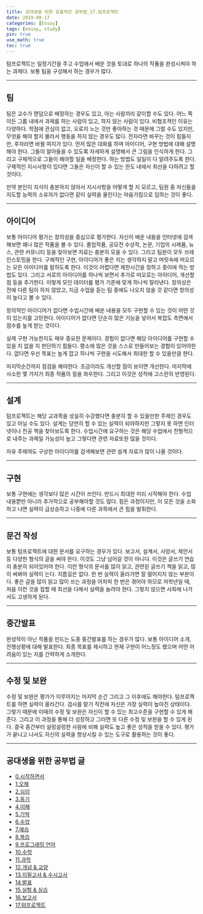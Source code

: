 ```yaml
---
title: 공대생을 위한 효율적인 공부법_17.텀프로젝트
date: 2019-08-17
categories: [Essay]
tags: [essay, study]
pin: true
use_math: true
toc: true
---
```


텀프로젝트는 일정기간을 주고 수업에서 배운 것을 토대로 하나의 작품을 완성시켜야 하는 과제다. 보통 팀을 구성해서 하는 경우가 많다.

***

## __팀__

팀은 교수가 랜덤으로 배정하는 경우도 있고, 아는 사람끼리 같이할 수도 있다. 어느 쪽이든 그룹 내에서 과제를 하는 사람이 있고, 하지 않는 사람이 있다. 비협조적인 이유는 다양하다. 학점에 관심이 없고, 오로지 노는 것만 좋아하는 것 때문에 그럴 수도 있지만, 무엇을 해야 할지 몰라서 행동을 하지 않는 경우도 많다. 전자라면 바꾸는 것이 힘들지만, 후자라면 바뀔 여지가 있다. 먼저 많은 대화를 하며 아이디어, 구현 방법에 대해 설명해야 한다. 그들이 알아들을 수 있도록 자세하게 설명해서 큰 그림을 인식하게 한다. 그리고 구체적으로 그들이 해야할 일을 배정한다. 하는 방법도 일일이 다 알려주도록 한다. 구체적인 지시사항이 있다면 그들은 자신이 할 수 있는 한도 내에서 최선을 다하려고 할 것이다.

만약 본인이 지식이 충분하지 않아서 지시사항을 어떻게 할 지 모르고, 팀원 중 자신들을 지도할 능력의 소유자가 없다면 같이 실력을 올린다는 마음가짐으로 임하는 것이 좋다.

***

## __아이디어__

보통 아이디어 평가는 창의성을 중심으로 평가한다. 자신이 배운 내용을 인터넷에 검색해보면 꽤나 많은 작품을 볼 수 있다. 졸업작품, 공모전 수상작, 논문, 기업의 시제품, 뉴스, 관련 커뮤니티 등을 찾아보면 자료는 충분히 모을 수 있다. 그리고 팀원이 모두 브레인스토밍을 한다. 구체적인 구현, 아이디어가 좋은 지는 생각하지 말고 머릿속에 떠오르는 모든 아이디어를 말하도록 한다. 이것이 어렵다면 제한시간을 정하고 종이에 적는 방법도 있다. 그리고 서로의 아이디어를 하나씩 보면서 추가로 떠오로는 아이디어, 개선할 점 등을 추가한다. 이렇게 모인 데이터를 평가 기준에 맞게 하나씩 잘라낸다. 창의성은 전에 다른 팀이 하지 않았고, 지금 수업을 듣는 팀 중에도 나오지 않을 것 같다면 창의성이 높다고 볼 수 있다.

창의적인 아이디어가 없다면 수업시간에 배운 내용을 모두 구현할 수 있는 것이 어떤 것이 있는지를 고민한다. 아이디어가 없다면 단순히 많은 기능을 넣어서 복잡도 측면에서 점수를 높게 받는 것이다.

실제 구현 가능한지도 매우 중요한 문제이다. 경험이 없다면 해당 아이디어를 구현할 수 있을 지 없을 지 판단하기 힘들다. 평소에 많은 것을 스스로 만들어보는 경험이 있어야한다. 없다면 우선 목표는 높게 잡고 하나씩 구현을 시도해서 최대한 할 수 있을만큼 한다.

마지막순간까지 점검을 해야한다. 조금이라도 개선할 점이 보이면 개선한다. 마지막에 사소한 몇 가지가 최종 작품의 질을 좌우한다. 그리고 이것은 성적에 고스란히 반영된다.

***

## __설계__

텀프로젝트는 해당 교과목을 성실히 수강했다면 충분히 할 수 있을만한 주제인 경우도 있고 아닐 수도 있다. 설계는 당연히 할 수 있는 실력이 되야하지만 그렇지 못 하면 인터넷이나 전공 책을 찾아보도록 한다. 수업시간에 요구하는 것은 해당 수업에서 전형적으로 내주는 과제일 가능성이 높고 그렇다면 관련 자료또한 많을 것이다.

자유 주제여도 구상한 아이디어를 검색해보면 관련 설계 자료가 많이 나올 것이다.

***

## __구현__

보통 구현에는 생각보다 많은 시간이 쓰인다. 반드시 최대한 미리 시작해야 한다. 수업 내용뿐만 아니라 추가적으로 공부해야할 것도 많다. 힘든 과정이지만, 이 모든 것을 소화하고 나면 실력이 급상승하고 나중에 다른 과목에서 큰 힘을 발휘한다.

***

## __문건 작성__

보통 텀프로젝트에 대한 문서를 요구하는 경우가 있다. 보고서, 설계서, 사양서, 제안서 등 다양한 형식의 글을 써야 한다. 이것도 그냥 넘어갈 것이 아니다. 이것은 글쓰기 연습이 충분히 되어있어야 한다. 이런 형식의 문서를 많이 읽고, 관련된 글쓰기 책을 읽고, 많이 써봐야 실력이 는다. 지름길은 없다. 한 번 실력이 올라가면 잘 떨어지지 않는 부분이다. 좋은 글을 많이 읽고 많이 쓰는 과정을 어차피 한 번은 겪어야 하므로 저학년일 때, 처음 이런 것을 접할 때 최선을 다해서 실력을 늘려야 한다. 그렇지 않으면 사회에 나가서도 고생하게 된다.

***

## __중간발표__

완성작이 아닌 작품을 만드는 도중 중간발표를 하는 경우가 많다. 보통 아이디어 소개, 진행상황에 대해 발표한다. 최종 목표를 제시하고 현재 구현이 어느정도 됐으며 어떤 어려움이 있는 지를 간략하게 소개한다.

***

## __수정 및 보완__

수정 및 보완은 평가가 이루어지는 마지막 순간 그리고 그 이후에도 해야한다. 텀프로젝트를 하면 실력이 올라간다. 검사를 맡기 직전에 자신은 가장 실력이 높아진 상태이다. 그렇기 때문에 이때의 수정 및 보완은 자신이 할 수 있는 최고수준을 구현할 수 있게 해준다. 그리고 이 과정을 통해 더 성장하고 그러면 또 다른 수정 및 보완을 할 수 있게 된다. 결국 중간부터 설렁설렁한 사람에 비해 실력도 높고 좋은 성적을 받을 수 있다. 평가가 끝나고 나서도 자신의 실력을 향상시킬 수 있는 도구로 활용하는 것이 좋다.

***

## __공대생을 위한 공부법 글__

- [0.시작하면서](https://chalgx.github.io/essay/AdviceforUniversity0)
- [1.오해](https://chalgx.github.io/essay/AdviceforUniversity1)
- [2.심리](https://chalgx.github.io/essay/AdviceforUniversity2)
- [3.동기](https://chalgx.github.io/essay/AdviceforUniversity3)
- [4.이해](https://chalgx.github.io/essay/AdviceforUniversity4)
- [5.기억](https://chalgx.github.io/essay/AdviceforUniversity5)
- [6.수업](https://chalgx.github.io/essay/AdviceforUniversity6)
- [7.예습](https://chalgx.github.io/essay/AdviceforUniversity7)
- [8.복습](https://chalgx.github.io/essay/AdviceforUniversity8)
- [9.프로그래밍 언어](https://chalgx.github.io/essay/AdviceforUniversity9)
- [10.수학](https://chalgx.github.io/essay/AdviceforUniversity10)
- [11.과학](https://chalgx.github.io/essay/AdviceforUniversity11)
- [12.개념 & 교양](https://chalgx.github.io/essay/AdviceforUniversity12)
- [13.지필고사 & 수시고사](https://chalgx.github.io/essay/AdviceforUniversity13)
- [14.발표](https://chalgx.github.io/essay/AdviceforUniversity14)
- [15.실험 & 실습](https://chalgx.github.io/essay/AdviceforUniversity15)
- [16.보고서](https://chalgx.github.io/essay/AdviceforUniversity16)
- [17.텀프로젝트](https://chalgx.github.io/essay/AdviceforUniversity17)